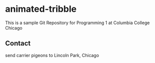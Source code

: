 # animated-tribble
This is a sample Git Repository for Programming 1 at Columbia College Chicago

## Contact
send carrier pigeons to Lincoln Park, Chicago
